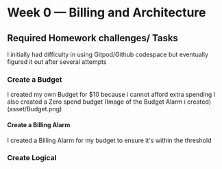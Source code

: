 # Week 0 — Billing and Architecture

## Required Homework challenges/ Tasks

I initially had difficulty in using Gitpod/Github codespace but eventually figured it out after several attempts

### Create a Budget

I created my own Budget for $10 because i cannot afford extra spending
I also created a Zero spend budget 
(Image of the Budget Alarm i created)(asset/Budget.png)

#### Create a Billing Alarm

I created a Billing Alarm for my budget to ensure it's within the threshold

### Create Logical
